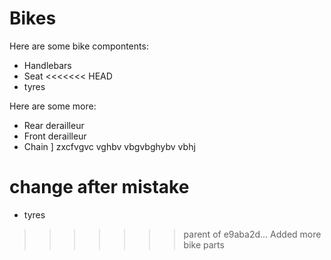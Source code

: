 # Bikes #

Here are some bike compontents:
* Handlebars
* Seat
<<<<<<< HEAD
* tyres

Here are some more:
* Rear derailleur
* Front derailleur
* Chain
]
zxcfvgvc vghbv vbgvbghybv vbhj

change after mistake
=======
* tyres
>>>>>>> parent of e9aba2d... Added more bike parts
